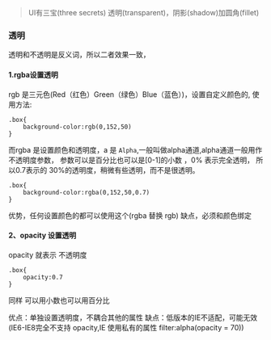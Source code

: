 >UI有三宝(three secrets)  透明(transparent)，阴影(shadow)加圆角(fillet)

### 透明

透明和不透明是反义词，所以二者效果一致，

#### 1.rgba设置透明

rgb 是三元色(Red（红色）Green（绿色）Blue（蓝色）)，设置自定义颜色的,
使用方法: 

```
.box{
    background-color:rgb(0,152,50)
}
```

而rgba 是设置颜色和透明度，a 是 `Alpha`,一般叫做alpha通道,alpha通道一般用作不透明度参数，
参数可以是百分比也可以是[0-1]的小数 ，0% 表示完全透明，
所以0.7表示的 30%的透明度，稍微有些透明，而不是很透明。

```
.box{
    background-color:rgba(0,152,50,0.7)
}
```

优势，任何设置颜色的都可以使用这个(rgba 替换 rgb)
缺点，必须和颜色绑定


#### 2、opacity 设置透明

opacity 就表示 不透明度

```
.box{
    opacity:0.7
}

```

同样 可以用小数也可以用百分比

优点：单独设置透明度，不耦合其他的属性
缺点：低版本的IE不适配，可能无效(IE6-IE8完全不支持 opacity,IE 使用私有的属性 filter:alpha(opacity = 70))


